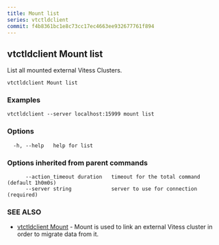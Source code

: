 ```yaml
---
title: Mount list
series: vtctldclient
commit: f4b8361bc1e8c73cc17ec4663ee932677761f894
---
```

## vtctldclient Mount list

List all mounted external Vitess Clusters.

```
vtctldclient Mount list
```

### Examples

```
vtctldclient --server localhost:15999 mount list
```

### Options

```
  -h, --help   help for list
```

### Options inherited from parent commands

```
      --action_timeout duration   timeout for the total command (default 1h0m0s)
      --server string             server to use for connection (required)
```

### SEE ALSO

* [vtctldclient Mount](../)	 - Mount is used to link an external Vitess cluster in order to migrate data from it.


